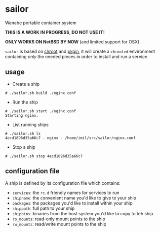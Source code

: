 # sailor

Wanabe portable container system

**THIS IS A WORK IN PROGRESS, DO NOT USE IT!**

**ONLY WORKS ON NetBSD BY NOW** (and limited support for OSX)

`sailor` is based on [chroot][0] and [pkgin][1], it will create a `chrooted`
environment containing _only_ the needed pieces in order to install and run a
service.

## usage

* Create a ship

```
# ./sailor.sh build ./nginx.conf
```

* Run the ship

```
# ./sailor.sh start ./nginx.conf
Starting nginx.
```

* List running ships

```
# ./sailor.sh ls
4ecd1896d35a66c7 - nginx - /home/imil/src/sailor/nginx.conf
```

* Stop a ship

```
# ./sailor.sh stop 4ecd1896d35a66c7
```

## configuration file

A ship is defined by its configuration file which contains:

* `services`: the `rc.d` friendly names for services to run
* `shipname`: the convenient name you'd like to give to your ship
* `packages`: the packages you'd like to install within your ship
* `shippath`: full path to your ship
* `shipbins`: binaries from the host system you'd like to copy to teh ship
* `ro_mounts`: read-only mount points to the ship
* `rw_mounts`: read/write mount points to the ship

[0]: https://en.wikipedia.org/wiki/Chroot
[1]: http://pkgin.net
